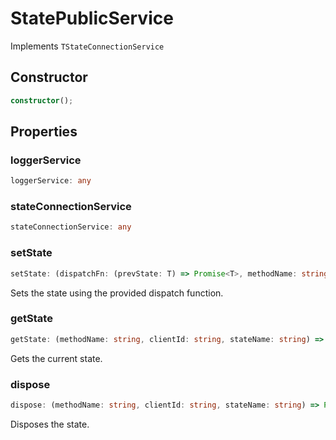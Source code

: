 # StatePublicService

Implements `TStateConnectionService`

## Constructor

```ts
constructor();
```

## Properties

### loggerService

```ts
loggerService: any
```

### stateConnectionService

```ts
stateConnectionService: any
```

### setState

```ts
setState: (dispatchFn: (prevState: T) => Promise<T>, methodName: string, clientId: string, stateName: string) => Promise<T>
```

Sets the state using the provided dispatch function.

### getState

```ts
getState: (methodName: string, clientId: string, stateName: string) => Promise<T>
```

Gets the current state.

### dispose

```ts
dispose: (methodName: string, clientId: string, stateName: string) => Promise<void>
```

Disposes the state.
